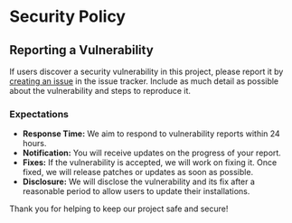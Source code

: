 # Security Policy

## Reporting a Vulnerability

If users discover a security vulnerability in this project, please report it by [creating an issue](https://github.com/GDSC2524/GDSC2524/issues) in the issue tracker. Include as much detail as possible about the vulnerability and steps to reproduce it.

### Expectations

- **Response Time:** We aim to respond to vulnerability reports within 24 hours.
- **Notification:** You will receive updates on the progress of your report.
- **Fixes:** If the vulnerability is accepted, we will work on fixing it. Once fixed, we will release patches or updates as soon as possible.
- **Disclosure:** We will disclose the vulnerability and its fix after a reasonable period to allow users to update their installations.

Thank you for helping to keep our project safe and secure!

